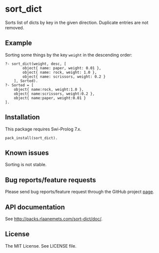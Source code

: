 # sort_dict

Sorts list of dicts by key in the given direction. Duplicate entries
are not removed.

## Example

Sorting some things by the key `weight` in the descending order:

    ?- sort_dict(weight, desc, [
            object{ name: paper, weight: 0.01 },
            object{ name: rock, weight: 1.0 },
            object{ name: scrissors, weight: 0.2 }
        ], Sorted).
    ?- Sorted = [
        object{ name:rock, weight:1.0 },
        object{ name:scrissors, weight:0.2 },
        object{ name:paper, weight:0.01 }
    ].

## Installation

This package requires Swi-Prolog 7.x.

    pack_install(sort_dict).

## Known issues

Sorting is not stable.

## Bug reports/feature requests

Please send bug reports/feature request through the GitHub
project [page](https://github.com/rla/sort-dict).

## API documentation

See <http://packs.rlaanemets.com/sort-dict/doc/>.

## License

The MIT License. See LICENSE file.
